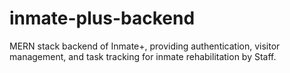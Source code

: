 # inmate-plus-backend
MERN stack backend of Inmate+, providing authentication, visitor management, and task tracking for inmate rehabilitation by Staff.
